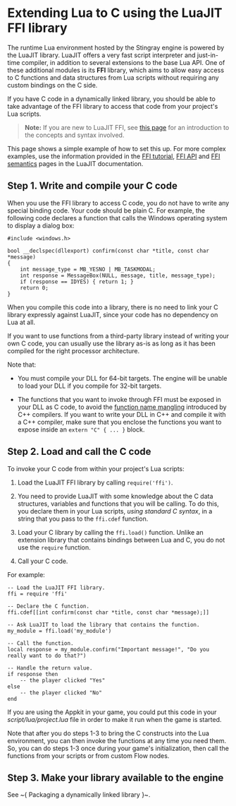 # Extending Lua to C using the LuaJIT FFI library

The runtime Lua environment hosted by the Stingray engine is powered by the LuaJIT library. LuaJIT offers a very fast script interpreter and just-in-time compiler, in addition to several extensions to the base Lua API. One of these additional modules is its **FFI** library, which aims to allow easy access to C functions and data structures from Lua scripts without requiring any custom bindings on the C side.

If you have C code in a dynamically linked library, you should be able to take advantage of the FFI library to access that code from your project's Lua scripts.

>	**Note:** If you are new to LuaJIT FFI, see [this page](http://luajit.org/ext_ffi.html) for an introduction to the concepts and syntax involved.

This page shows a simple example of how to set this up. For more complex examples, use the information provided in the [FFI tutorial](http://luajit.org/ext_ffi_tutorial.html), [FFI API](http://luajit.org/ext_ffi_api.html) and [FFI semantics](http://luajit.org/ext_ffi_semantics.html) pages in the LuaJIT documentation.

## Step 1. Write and compile your C code

When you use the FFI library to access C code, you do not have to write any special binding code. Your code should be plain C. For example, the following code declares a function that calls the Windows operating system to display a dialog box:

~~~{c}
#include <windows.h>

bool __declspec(dllexport) confirm(const char *title, const char *message)
{
	int message_type = MB_YESNO | MB_TASKMODAL;
    int response = MessageBox(NULL, message, title, message_type);
	if (response == IDYES) { return 1; }
	return 0;
}
~~~

When you compile this code into a library, there is no need to link your C library expressly against LuaJIT, since your code has no dependency on Lua at all.

If you want to use functions from a third-party library instead of writing your own C code, you can usually use the library as-is as long as it has been compiled for the right processor architecture.

Note that:

-	You must compile your DLL for 64-bit targets. The engine will be unable to load your DLL if you compile for 32-bit targets.

-	The functions that you want to invoke through FFI must be exposed in your DLL as C code, to avoid the [function name mangling](https://en.wikipedia.org/wiki/Name_mangling) introduced by C++ compilers. If you want to write your DLL in C++ and compile it with a C++ compiler, make sure that you enclose the functions you want to expose inside an `extern "C" { ... }` block.

## Step 2. Load and call the C code

To invoke your C code from within your project's Lua scripts:

1.	Load the LuaJIT FFI library by calling `require('ffi')`.

2.	You need to provide LuaJIT with some knowledge about the C data structures, variables and functions that you will be calling. To do this, you declare them in your Lua scripts, *using standard C syntax*, in a string that you pass to the `ffi.cdef` function.

3.	Load your C library by calling the `ffi.load()` function. Unlike an extension library that contains bindings between Lua and C, you do not use the `require` function.

4.	Call your C code.

For example:

~~~{lua}
-- Load the LuaJIT FFI library.
ffi = require 'ffi'

-- Declare the C function.
ffi.cdef[[int confirm(const char *title, const char *message);]]

-- Ask LuaJIT to load the library that contains the function.
my_module = ffi.load('my_module')

-- Call the function.
local response = my_module.confirm("Important message!", "Do you really want to do that?")

-- Handle the return value.
if response then
	-- the player clicked "Yes"
else
	-- the player clicked "No"
end
~~~

If you are using the Appkit in your game, you could put this code in your *script/lua/project.lua* file in order to make it run when the game is started.

Note that after you do steps 1-3 to bring the C constructs into the Lua environment, you can then invoke the functions at any time you need them. So, you can do steps 1-3 once during your game's initialization, then call the functions from your scripts or from custom Flow nodes.

## Step 3. Make your library available to the engine

See ~{ Packaging a dynamically linked library }~.
